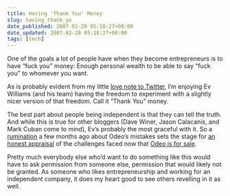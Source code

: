 ```yaml
---
title: Having 'Thank You' Money
slug: having_thank_yo
date_published: 2007-02-20 05:18:27+00:00
date_updated: 2007-02-20 05:18:27+00:00
tags: [tech]
---
```

One of the goals a lot of people have when they become entrepreneurs is to have “fuck you” money: Enough personal wealth to be able to say “fuck you” to whomever you want.

As is probably evident from my little [love note to Twitter](/2007/02/14/consider_twitte), I’m enjoying Ev Williams (and his team) having the freedom to experiment with a slightly nicer version of that freedom. Call it “Thank You” money.

The best part about people being independent is that they can tell the truth. And while this is true for other bloggers (Dave Winer, Jason Calacanis, and Mark Cuban come to mind), Ev’s probably the most graceful with it. So a [rumination](http://gigaom.com/2006/09/14/evan-williams-how-odeo-screwed-up/) a few months ago about Odeo’s mistakes sets the stage for [an honest appraisal](http://evhead.com/2007/02/marketplace-wanted-web-site-for-sale.asp) of the challenges faced now that [Odeo is for sale](http://blog.obvious.com/2007/02/looking-for-odeos-new-home.html).

Pretty much everybody else who’d want to do something like this would have to ask permission from someone else, permission that would likely not be granted. As someone who likes entrepreneurship and working for an independent company, it does my heart good to see others revelling in it as well.
